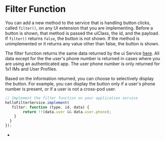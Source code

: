 # Filter Function

You can add a new method to the service that is handling button clicks, called `filter()`, on any UI extension that you are implementing. Before a button is shown, that method is passed the uiClass, the id, and the payload. If `filter()` returns `false`, the button is not shown. If the method is unimplemented or it returns any value other than false, the button is shown.

The filter function returns the same data returned by the ui Service [here](receiving-conversation-and-user-information.md). All data except for the the user's phone number is returned in cases where you are using an authenticated app. The user phone number is only returned for 1x1 IMs and User Profiles.

Based on the information returned, you can choose to selectively display the button. For example, you can display the button only if a user's phone number is present, or if a user is not a cross-pod user.

```javascript
// Implement the filter function on your application service
helloFilterService.implement(
   filter: function (type, id, data) {
        return !!(data.user && data.user.phone);
    }
  }
});
```

*
